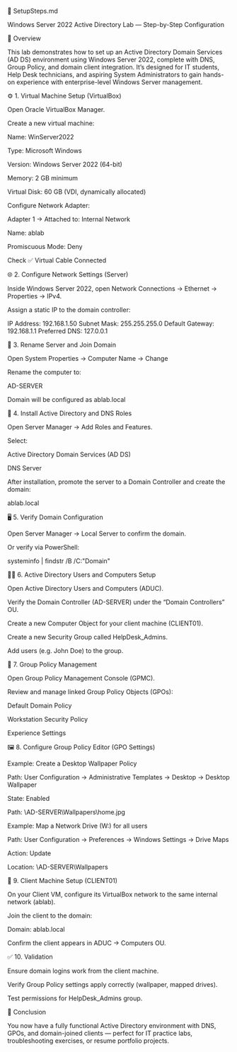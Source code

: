 📘 SetupSteps.md

Windows Server 2022 Active Directory Lab — Step-by-Step Configuration

🧩 Overview

This lab demonstrates how to set up an Active Directory Domain Services (AD DS) environment using Windows Server 2022, complete with DNS, Group Policy, and domain client integration.
It’s designed for IT students, Help Desk technicians, and aspiring System Administrators to gain hands-on experience with enterprise-level Windows Server management.

⚙️ 1. Virtual Machine Setup (VirtualBox)

Open Oracle VirtualBox Manager.


Create a new virtual machine:

Name: WinServer2022

Type: Microsoft Windows

Version: Windows Server 2022 (64-bit)

Memory: 2 GB minimum

Virtual Disk: 60 GB (VDI, dynamically allocated)

Configure Network Adapter:

Adapter 1 → Attached to: Internal Network

Name: ablab

Promiscuous Mode: Deny

Check ✅ Virtual Cable Connected


🌐 2. Configure Network Settings (Server)

Inside Windows Server 2022, open Network Connections → Ethernet → Properties → IPv4.

Assign a static IP to the domain controller:

IP Address: 192.168.1.50
Subnet Mask: 255.255.255.0
Default Gateway: 192.168.1.1
Preferred DNS: 127.0.0.1


🧱 3. Rename Server and Join Domain

Open System Properties → Computer Name → Change

Rename the computer to:

AD-SERVER


Domain will be configured as ablab.local


🧩 4. Install Active Directory and DNS Roles

Open Server Manager → Add Roles and Features.

Select:

Active Directory Domain Services (AD DS)

DNS Server


After installation, promote the server to a Domain Controller and create the domain:

ablab.local

🖥️ 5. Verify Domain Configuration

Open Server Manager → Local Server to confirm the domain.


Or verify via PowerShell:

systeminfo | findstr /B /C:"Domain"


🧑‍💻 6. Active Directory Users and Computers Setup

Open Active Directory Users and Computers (ADUC).

Verify the Domain Controller (AD-SERVER) under the “Domain Controllers” OU.


Create a new Computer Object for your client machine (CLIENT01).


Create a new Security Group called HelpDesk_Admins.


Add users (e.g. John Doe) to the group.


🧭 7. Group Policy Management

Open Group Policy Management Console (GPMC).


Review and manage linked Group Policy Objects (GPOs):

Default Domain Policy

Workstation Security Policy

Experience Settings


🖼️ 8. Configure Group Policy Editor (GPO Settings)

Example: Create a Desktop Wallpaper Policy

Path: User Configuration → Administrative Templates → Desktop → Desktop Wallpaper

State: Enabled

Path: \\AD-SERVER\Wallpapers\home.jpg


Example: Map a Network Drive (W:) for all users

Path: User Configuration → Preferences → Windows Settings → Drive Maps

Action: Update

Location: \\AD-SERVER\Wallpapers


🧩 9. Client Machine Setup (CLIENT01)

On your Client VM, configure its VirtualBox network to the same internal network (ablab).


Join the client to the domain:

Domain: ablab.local


Confirm the client appears in ADUC → Computers OU.

✅ 10. Validation

Ensure domain logins work from the client machine.

Verify Group Policy settings apply correctly (wallpaper, mapped drives).

Test permissions for HelpDesk_Admins group.

🧠 Conclusion

You now have a fully functional Active Directory environment with DNS, GPOs, and domain-joined clients — perfect for IT practice labs, troubleshooting exercises, or resume portfolio projects.
